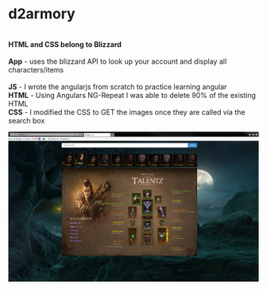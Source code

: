 # d2armory
<br/><b>HTML and CSS belong to Blizzard</b>
<br/>
<br/><b>App</b>  - uses the blizzard API to look up your account and display all characters/items
<br/>
<br/><b>JS</b>   - I wrote the angularjs from scratch to practice learning angular
<br/><b>HTML</b> - Using Angulars NG-Repeat I was able to delete 90% of the existing HTML
<br/><b>CSS</b>  - I modified the CSS to GET the images once they are called via the search box


![Picture](https://github.com/codeNovels/d2armory/blob/master/d2armory/images/Diablo3.PNG)

